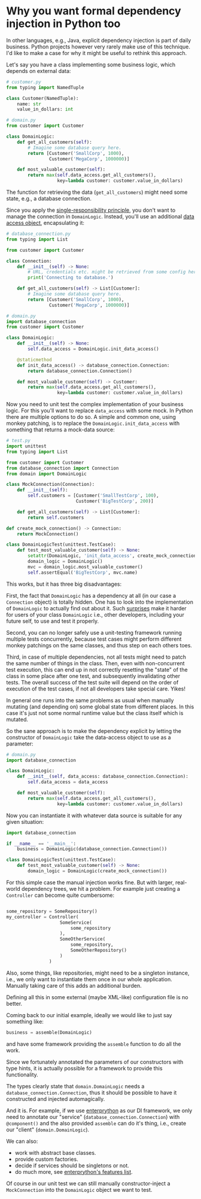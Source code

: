 Why you want formal dependency injection in Python too
======================================================

In other languages, e.g., Java, explicit dependency injection is part of daily business.
Python projects however very rarely make use of this technique.
I'd like to make a case for why it might be useful to rethink this approach. 

Let's say you have a class implementing some business logic,
which depends on external data:

```python
# customer.py
from typing import NamedTuple

class Customer(NamedTuple):
    name: str
    value_in_dollars: int
```

```python
# domain.py
from customer import Customer

class DomainLogic:
    def get_all_customers(self):
        # Imagine some database query here.
        return [Customer('SmallCorp', 1000),
                Customer('MegaCorp', 1000000)]

    def most_valuable_customer(self):
        return max(self.data_access.get_all_customers(),
                   key=lambda customer: customer.value_in_dollars)
```

The function for retrieving the data (`get_all_customers`) might need some state,
e.g., a database connection.

Since you apply the [single-responsibility principle](https://en.wikipedia.org/wiki/Single_responsibility_principle), 
you don't want to manage the connection in `DomainLogic`.
Instead, you'll use an additional [data access object](https://en.wikipedia.org/wiki/Data_access_object), encapsulating it:

```python
# database_connection.py
from typing import List

from customer import Customer

class Connection:
    def __init__(self) -> None:
        # URL, credentials etc. might be retrieved from some config here first.
        print('Connecting to database.')

    def get_all_customers(self) -> List[Customer]:
        # Imagine some database query here.
        return [Customer('SmallCorp', 1000),
                Customer('MegaCorp', 1000000)]
```

```python
# domain.py
import database_connection
from customer import Customer

class DomainLogic:
    def __init__(self) -> None:
        self.data_access = DomainLogic.init_data_access()

    @staticmethod
    def init_data_access() -> database_connection.Connection:
        return database_connection.Connection()

    def most_valuable_customer(self) -> Customer:
        return max(self.data_access.get_all_customers(),
                   key=lambda customer: customer.value_in_dollars)

```

Now you need to unit test the complex implementation of your business logic.
For this you'll want to replace `data_access` with some mock.
In Python there are multiple options to do so.
A simple and common one, using monkey patching,
is to replace the `DomainLogic.init_data_access` with something
that returns a mock-data source:    

```python
# test.py
import unittest
from typing import List

from customer import Customer
from database_connection import Connection
from domain import DomainLogic

class MockConnection(Connection):
    def __init__(self):
        self.customers = [Customer('SmallTestCorp', 100),
                          Customer('BigTestCorp', 200)]

    def get_all_customers(self) -> List[Customer]:
        return self.customers

def create_mock_connection() -> Connection:
    return MockConnection()

class DomainLogicTest(unittest.TestCase):
    def test_most_valuable_customer(self) -> None:
        setattr(DomainLogic, 'init_data_access', create_mock_connection)
        domain_logic = DomainLogic()
        mvc = domain_logic.most_valuable_customer()
        self.assertEqual('BigTestCorp', mvc.name)

```

This works, but it has three big disadvantages:

First, the fact that `DomainLogic` has a dependency at all
(in our case a `Connection` object) is totally hidden.
One has to look into the implementation of `DomainLogic` to actually find out about it.
Such [surprises](https://en.wikipedia.org/wiki/Principle_of_least_astonishment)
make it harder for users of your class `DomainLogic`
i.e., other developers, including your future self,
to use and test it properly.

Second, you can no longer safely use a unit-testing framework
running multiple tests concurrently, because test cases might perform
different monkey patchings on the same classes,
and thus step on each others toes.

Third, in case of multiple dependencies,
not all tests might need to patch the same number of things in the class.
Then, even with non-concurrent test execution,
this can end up in not correctly resetting the "state" of the class in some place
after one test, and subsequently invalidating other tests.
The overall success of the test suite
will depend on the order of execution of the test cases,
if not all developers take special care. Yikes!

In general one runs into the same problems as usual
when manually mutating (and depending on) some global state from different places.
In this case it's just not some normal runtime value
but the class itself which is mutated.

So the sane approach is to make the dependency explicit
by letting the constructor of `DomainLogic` take the data-access object to use
as a parameter:

```python
# domain.py
import database_connection

class DomainLogic:
    def __init__(self, data_access: database_connection.Connection):
        self.data_access = data_access

    def most_valuable_customer(self):
        return max(self.data_access.get_all_customers(),
                   key=lambda customer: customer.value_in_dollars)
```

Now you can instantiate it with whatever data source is suitable for any given situation:
```python
import database_connection

if __name__ == '__main__':
    business = DomainLogic(database_connection.Connection())
```

```python
class DomainLogicTest(unittest.TestCase):
    def test_most_valuable_customer(self) -> None:
        domain_logic = DomainLogic(create_mock_connection())
```

For this simple case the manual injection works fine.
But with larger, real-world dependency trees, we hit a problem.
For example just creating a `Controller` can become quite cumbersome: 

```python

some_repository = SomeRepository()
my_controller = Controller(
                    SomeService(
                        some_repository
                    ),
                    SomeOtherService(
                        some_repository,
                        SomeOtherRepository()
                    )
                )
```

Also, some things, like repositories,
might need to be a singleton instance, i.e., we only want to instantiate
them once in our whole application.
Manually taking care of this adds an additional burden.

Defining all this in some external (maybe XML-like) configuration file is no better.

Coming back to our initial example,
ideally we would like to just say something like:

```python
business = assemble(DomainLogic)
```

and have some framework providing the `assemble` function to do all the work.

Since we fortunately annotated the parameters of our constructors with type hints,
it is actually possible for a framework to provide this functionality.

The types clearly state that `domain.DomainLogic` needs a
`database_connection.Connection`,
thus it should be possible to have it constructed and injected automagically.

And it is. For example,
if we use [enterprython](https://github.com/Dobiasd/enterprython)
as our DI framework,
we only need to annotate our "service" (`database_connection.Connection`)
with `@component()` and the also provided `assemble` can do it's thing,
i.e., create our "client" (`domain.DomainLogic`).

We can also:
* work with abstract base classes.
* provide custom factories.
* decide if services should be singletons or not.
* do much more, see [enterprython's features list](https://github.com/Dobiasd/enterprython/#features).

Of course in our unit test we can still manually
constructor-inject a `MockConnection` into the `DomainLogic` object we want to test.
